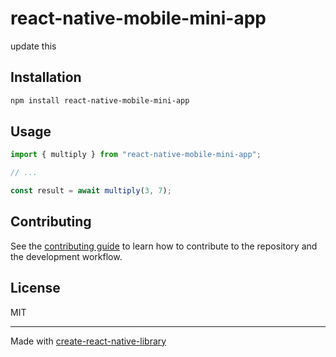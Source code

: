 # react-native-mobile-mini-app
update this
## Installation

```sh
npm install react-native-mobile-mini-app
```

## Usage

```js
import { multiply } from "react-native-mobile-mini-app";

// ...

const result = await multiply(3, 7);
```

## Contributing

See the [contributing guide](CONTRIBUTING.md) to learn how to contribute to the repository and the development workflow.

## License

MIT

---

Made with [create-react-native-library](https://github.com/callstack/react-native-builder-bob)
